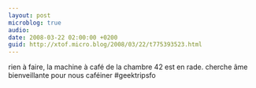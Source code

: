 ```yaml
---
layout: post
microblog: true
audio: 
date: 2008-03-22 02:00:00 +0200
guid: http://xtof.micro.blog/2008/03/22/t775393523.html
---
```

rien à faire, la machine à café de la chambre 42 est en rade. cherche âme bienveillante pour nous caféiner #geektripsfo
